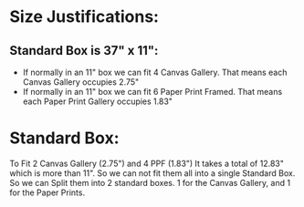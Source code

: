 # Size Justifications:
## Standard Box is 37" x 11":
- If normally in an 11" box we can fit 4 Canvas Gallery. That means each Canvas Gallery occupies 2.75"
- If normally in an 11" box we can fit 6 Paper Print Framed. That means each Paper Print Gallery occupies 1.83"

# Standard Box:
To Fit 2 Canvas Gallery (2.75") and 4 PPF (1.83") It takes a total of 12.83" which is more than 11". So we can not fit them all 
into a single Standard Box. So we can Split them into 2 standard boxes. 1 for the Canvas Gallery, and 1 for the Paper Prints.
